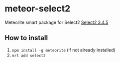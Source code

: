 meteor-select2
===================

Meteorite smart package for Select2
[Select2 3.4.5](http://ivaynberg.github.io/select2/)

## How to install
1. `npm install -g meteorite` (if not already installed)
2. `mrt add select2`
